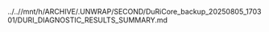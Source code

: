 ../..//mnt/h/ARCHIVE/.UNWRAP/SECOND/DuRiCore_backup_20250805_170301/DURI_DIAGNOSTIC_RESULTS_SUMMARY.md